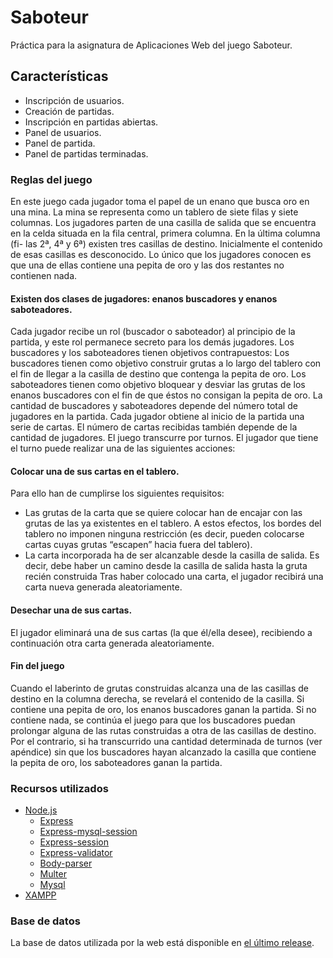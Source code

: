 # Saboteur

Práctica para la asignatura de Aplicaciones Web del juego Saboteur.

## Características

 - Inscripción de usuarios.
 - Creación de partidas.
 - Inscripción en partidas abiertas.
 - Panel de usuarios.
 - Panel de partida.
 - Panel de partidas terminadas.

### Reglas del juego

En este juego cada jugador toma el papel de un enano que busca oro en una mina. La mina se representa
como un tablero de siete filas y siete columnas. Los jugadores parten de una casilla de
salida que se encuentra en la celda situada en la fila central, primera columna. En la última columna (fi-
las 2ª, 4ª y 6ª) existen tres casillas de destino. Inicialmente el contenido de esas casillas es desconocido.
Lo único que los jugadores conocen es que una de ellas contiene una pepita de oro y las dos restantes
no contienen nada.

#### Existen dos clases de jugadores: enanos buscadores y enanos saboteadores. 

Cada jugador recibe un rol (buscador o saboteador) al principio de la partida, y este rol permanece secreto para los demás 
jugadores. Los buscadores y los saboteadores tienen objetivos contrapuestos:
Los buscadores tienen como objetivo construir grutas a lo largo del tablero con el fin de llegar a
la casilla de destino que contenga la pepita de oro.
Los saboteadores tienen como objetivo bloquear y desviar las grutas de los enanos buscadores
con el fin de que éstos no consigan la pepita de oro.
La cantidad de buscadores y saboteadores depende del número total de jugadores en la partida. Cada jugador obtiene al 
inicio de la partida una serie de cartas. El número de cartas recibidas también depende de la cantidad de jugadores. El
juego transcurre por turnos. El jugador que tiene el turno puede realizar una de las siguientes acciones:

#### Colocar una de sus cartas en el tablero.

Para ello han de cumplirse los siguientes requisitos:
* Las grutas de la carta que se quiere colocar han de encajar con las grutas de las ya existentes
en el tablero. A estos efectos, los bordes del tablero no imponen ninguna
restricción (es decir, pueden colocarse cartas cuyas grutas “escapen” hacia fuera del tablero).
* La carta incorporada ha de ser alcanzable desde la casilla de salida. Es decir, debe haber un
camino desde la casilla de salida hasta la gruta recién construida
Tras haber colocado una carta, el jugador recibirá una carta nueva generada aleatoriamente.

#### Desechar una de sus cartas.

El jugador eliminará una de sus cartas (la que él/ella desee), recibiendo a continuación otra carta
generada aleatoriamente.

#### Fin del juego

Cuando el laberinto de grutas construidas alcanza una de las casillas de destino en la columna derecha,
se revelará el contenido de la casilla. Si contiene una pepita de oro, los enanos buscadores ganan la
partida. Si no contiene nada, se continúa el juego para que los buscadores puedan prolongar alguna de
las rutas construidas a otra de las casillas de destino. Por el contrario, si ha transcurrido una cantidad
determinada de turnos (ver apéndice) sin que los buscadores hayan alcanzado la casilla que contiene
la pepita de oro, los saboteadores ganan la partida.

### Recursos utilizados

 - [Node.js](https://nodejs.org/es/)
   - [Express](http://expressjs.com/es/)
   - [Express-mysql-session](https://www.npmjs.com/package/express-mysql-session)
   - [Express-session](https://github.com/expressjs/session)
   - [Express-validator](https://github.com/ctavan/express-validator)
   - [Body-parser](https://github.com/expressjs/body-parser)
   - [Multer](https://github.com/expressjs/multer)
   - [Mysql](https://github.com/mysqljs/mysql)
 - [XAMPP](https://www.apachefriends.org/es/index.html)
 
 ### Base de datos
 
 La base de datos utilizada por la web está disponible en [el último release](https://github.com/WyrnCael/Saboteur/releases).
